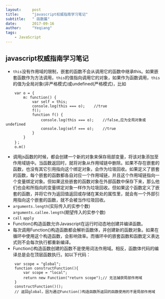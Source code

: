 ```yaml
---
layout:     post
title:      "javascript权威指南学习笔记"
subtitle:   " 函数篇"
date:       2017-09-16 
author:     "Yeqiang"
tags:
    - JavaScript
---
```

## javascript权威指南学习笔记
* `this`没有作用域的限制，嵌套的函数不会从调用它的函数中继承this。如果嵌套函数作为方法调用，`this`的值指向调用它的对象，如果作为函数调用，`this`的值为全局对象(非严格模式)或undefined(严格模式)，比如
```
    var o = {
        m: function() {
            var self = this;
            console.log(this === o);    //true
            f();
            function f() {
                console.log(this === o);    //false,应为全局对象或undefined
                console.log(self === o);    //true
            }
        }
    }；
    o.m()
```
* 调用js函数的时候，都会创建一个新的对象来保存局部变量，将该对象添加至作用域链中。当函数返回时，就将对象从作用域链中删除。如果不存在嵌套的函数，也没有其它引用指向这个绑定对象，会作为垃圾回收。如果定义了嵌套的函数，每个嵌套的函数都各自对应一个作用域链，并且这个作用域链指向一个变量绑定对象。但如果这些嵌套的函数对象在外部函数中保存下来，那么他们也会和所指向的变量绑定对象一样作为垃圾回收。但如果这个函数定义了嵌套的函数，并将它作为返回值返回或存储在某处的属性里，就会有一个外部引用指向这个嵌套的函数，就不会被当作垃圾回收。
* `arguments.length`(实际传入的实参个数)<br/>`arguments.callee.length`(期望传入的实参个数)
* `call` `apply`
* Function()构造函数允许Javascript在运行时动态地创建并编译函数。
* 每次调用Function()构造函数都会解析函数体，并创建新的函数对象。如果在循环中使用这个构造函数，会影响效率。而循环中的嵌套函数和函数定义表达式则不会每次执行都重新编译。
* Function()构造函数创建的函数不是使用词法作用域。相反，函数体代码的编译总是会在顶层函数执行。如以下代码：
```
    var scope = "global";
    function constructFunction(){
        var scope = "local";
        return new Function("return scope");// 无法捕获局部作用域
    }
    constructFunction()();
    // 返回global，因为通过Function()构造函数所返回的函数使用的不是局部作用域
```